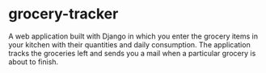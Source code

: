 # grocery-tracker
A web application built with Django in which you enter the grocery items in your kitchen with their quantities and daily consumption. The application tracks the groceries left and sends you a mail when a particular grocery is about to finish.
